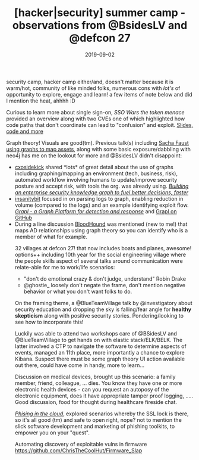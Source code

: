 ﻿---
layout: post
title: "[hacker|security] summer camp - observations from @BsidesLV and @defcon 27"
date: 2019-09-02
---

security camp, hacker camp either/and, doesn't matter because it is warm/hot, community of like minded folks, numerous cons with *lot's* of opportunity to explore, engage and learn! a few items of note below and did I mention the heat, ahhhh :D

Curious to learn more about single sign-on, <em>SSO Wars the token menace</em> provided an overview along with two CVEs one of which highlighted how code paths that don't coordinate can lead to "confusion" and exploit. <a href="https://github.com/pwntester/DupeKeyInjector">Slides, code and more</a>

Graph theory! Visuals are good(tm). Previous talk(s) including <a href="https://www.youtube.com/watch?v=ZukUmZSKSek">Sacha Faust using graphs to map assets</a>, along with some basic exposure/dabbling with neo4j has me on the lookout for more and @BsidesLV didn't disappoint:
<ul>
<li><a href="https://twitter.com/cxosidekick">cxosidekick</a> shared *lots* of great detail about the use of graphs including graphing/mapping an environment (tech, business, risk), automated workflow involving humans to update/improve security posture and accept risk, with tools the org. was already using. <a href="https://youtu.be/LjCtbpXQA9U?t=4153"><em>Building an enterprise security knowledge graph to fuel better decisions, faster</em></a></li>
<li><a href="https://twitter.com/insanitybit">insanitybit</a> focused in on parsing logs to graph, enabling reduction in volume (compared to the logs) and an example identifying exploit flow. <em><a href="https://youtu.be/LjCtbpXQA9U?t=8025">Grapl - a Graph Platform for detection and response</a></em> and <a href="https://github.com/insanitybit/grapl">Grapl on GitHub</a></li>
<li>During a line discussion <a href="https://github.com/BloodHoundAD/BloodHound">BloodHound</a> was mentioned (new to me!) that maps AD relationships using graph theory so you can identify who is a member of what for example.</li>


32 villages at defcon 27! that now includes boats and planes, awesome! options++ including 10th year for the social engineering village where the people skills aspect of several talks around communication were relate-able for me to work/life scenarios:
 - "don't do emotional crazy & don't judge, understand" Robin Drake
 - @ghostie_ loosely don't negate the frame, don't mention negative behavior or what you don't want folks to do.

On the framing theme, a @BlueTeamVillage talk by @investigatory about security education and dropping the sky is falling/fear angle for **healthy skepticism** along with positive security stories. Pondering/looking to see how to incorporate this!

Luckily was able to attend two workshops care of @BSidesLV and @BlueTeamVillage to get hands on with elastic stack/ELK/BELK. The latter involved a CTP to navigate the software to determine aspects of events, managed an 11th place, more importantly a chance to explore Kibana. Suspect there must be some graph theory UI action available out there, could have come in handy, more to learn...

Discussion on medical devices, brought up this scenario: a family member, friend, colleague, ... dies. You know they have one or more electronic health devices - can you request an autoposy of the electronic equipment, does it have appropriate tamper proof logging, ..... Good discussion, food for thought during healthcare fireside chat.

*[Phising in the cloud](https://www.netskope.com/blog/defcon-cloud-village-phishing-in-the-cloud-era)*, explored scenarios whereby the SSL lock is there, so it's all good (tm) and  safe to open right, nope? not to mention the slick software development and marketing of phishing toolkits, to empower you on your "quest".


Automating discovery of exploitable vulns in firmware https://github.com/ChrisTheCoolHut/Firmware_Slap

